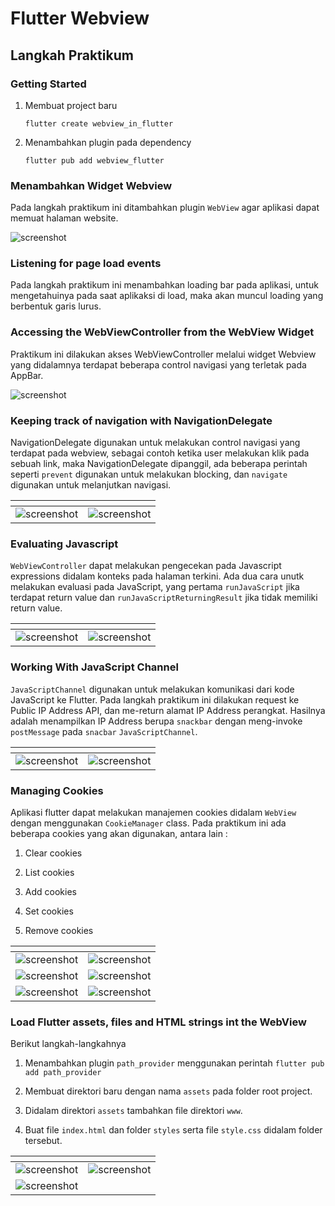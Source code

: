 # Flutter Webview

## Langkah Praktikum 

### Getting Started

1. Membuat project baru

   `flutter create webview_in_flutter`

2. Menambahkan plugin pada dependency

   `flutter pub add webview_flutter`
   
### Menambahkan Widget Webview 

Pada langkah praktikum ini ditambahkan plugin `WebView` agar aplikasi dapat memuat halaman website. 

![screenshot](images/01.png)  

### Listening for page load events

Pada langkah praktikum ini menambahkan loading bar pada aplikasi, untuk mengetahuinya pada saat aplikaksi di load, maka akan muncul loading yang berbentuk garis lurus. 

### Accessing the WebViewController from the WebView Widget

Praktikum ini dilakukan akses WebViewController melalui widget Webview yang didalamnya terdapat beberapa control navigasi yang terletak pada AppBar.

![screenshot](images/02.png) 

### Keeping track of navigation with NavigationDelegate

NavigationDelegate digunakan untuk melakukan control navigasi yang terdapat pada webview, sebagai contoh ketika user melakukan klik pada sebuah link, maka NavigationDelegate dipanggil, ada beberapa perintah seperti `prevent` digunakan untuk melakukan blocking, dan `navigate` digunakan untuk melanjutkan navigasi. 

| <!-- -->                      | <!-- -->                     |
| -------------                 | -------------                |
| ![screenshot](images/03.png)  | ![screenshot](images/04.png) |

### Evaluating Javascript

`WebViewController` dapat melakukan pengecekan pada Javascript expressions didalam konteks pada halaman terkini. Ada dua cara unutk melakukan evaluasi pada JavaScript, yang pertama `runJavaScript` jika terdapat return value dan `runJavaScriptReturningResult` jika tidak memiliki return value.  

| <!-- -->                      | <!-- -->                     |
| -------------                 | -------------                |
| ![screenshot](images/05.png)  | ![screenshot](images/06.png) |

### Working With JavaScript Channel 

`JavaScriptChannel` digunakan untuk melakukan komunikasi dari kode JavaScript ke Flutter. Pada langkah praktikum ini dilakukan request ke Public IP Address API, dan me-return alamat IP Address perangkat. Hasilnya adalah menampilkan IP Address berupa `snackbar` dengan meng-invoke `postMessage` pada `snacbar` `JavaScriptChannel`.

| <!-- -->                      | <!-- -->                     |
| -------------                 | -------------                |
| ![screenshot](images/07.png)  | ![screenshot](images/08.png) |

### Managing Cookies

Aplikasi flutter dapat melakukan manajemen cookies didalam `WebView` dengan menggunakan `CookieManager` class. Pada praktikum ini ada beberapa cookies yang akan digunakan, antara lain : 

1. Clear cookies

2. List cookies

3. Add cookies

4. Set cookies

5. Remove cookies

| <!-- -->                      | <!-- -->                     |
| -------------                 | -------------                |
| ![screenshot](images/09.png)  | ![screenshot](images/10.png) |
| ![screenshot](images/11.png)  | ![screenshot](images/12.png) |
| ![screenshot](images/13.png)  | ![screenshot](images/14.png) |

### Load Flutter assets, files and HTML strings int the WebView

Berikut langkah-langkahnya 

1. Menambahkan plugin `path_provider` menggunakan perintah `flutter pub add path_provider`

2. Membuat direktori baru dengan nama `assets` pada folder root project.

3. Didalam direktori `assets` tambahkan file direktori `www`. 

4. Buat file `index.html` dan folder `styles` serta file `style.css` didalam folder tersebut. 



| <!-- -->                      | <!-- -->                     |
| -------------                 | -------------                |
| ![screenshot](images/15.png)  | ![screenshot](images/17.png) |
| ![screenshot](images/16.png)  |  |

























